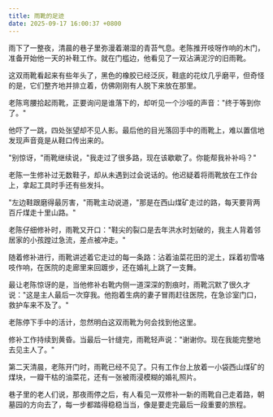 ```yaml
---
title: 雨靴的足迹
date: 2025-09-17 16:00:37 +0800
---
```


雨下了一整夜，清晨的巷子里弥漫着潮湿的青苔气息。老陈推开吱呀作响的木门，准备开始他一天的补鞋工作。就在门槛边，他看见了一双沾满泥泞的旧雨靴。

这双雨靴看起来有些年头了，黑色的橡胶已经泛灰，鞋底的花纹几乎磨平，但奇怪的是，它们整齐地并排立着，仿佛刚刚有人脱下来放在那里。

老陈弯腰拾起雨靴，正要询问是谁落下的，却听见一个沙哑的声音："终于等到你了。"

他吓了一跳，四处张望却不见人影。最后他的目光落回手中的雨靴上，难以置信地发现声音竟是从鞋口传出来的。

"别惊讶，"雨靴继续说，"我走过了很多路，现在该歇歇了。你能帮我补补吗？"

老陈一生修补过无数鞋子，却从未遇到过会说话的。他迟疑着将雨靴放在工作台上，拿起工具时手还有些发抖。

"左边鞋跟磨得最厉害，"雨靴主动说道，"那是在西山煤矿走过的路，每天要背两百斤煤走十里山路。"

老陈仔细修补时，雨靴又开口："鞋尖的裂口是去年洪水时划破的，我主人背着邻居家的小孩蹚过急流，差点被冲走。"

随着修补进行，雨靴讲述着它走过的每一条路：沾着油菜花田的泥土，踩着初雪咯吱作响，在医院的走廊里来回踱步，还在婚礼上跳了一支舞。

最让老陈惊讶的是，当他修补右靴内侧一道深深的割痕时，雨靴沉默了很久才说："这是主人最后一次穿我。他抱着生病的妻子冒雨赶往医院，在急诊室门口，救护车来不及了。"

老陈停下手中的活计，忽然明白这双雨靴为何会找到他这里。

修补工作持续到黄昏。当最后一针缝完，雨靴轻声说："谢谢你。现在我能完整地去见主人了。"

第二天清晨，老陈开门时，雨靴已经不见了。只有工作台上放着一小袋西山煤矿的煤块，一瓣干枯的油菜花，还有一张被雨浸模糊的婚礼照片。

巷子里的老人们说，那夜雨停之后，有人看见一双修补一新的雨靴自己走着路，朝墓园的方向去了，每一步都踏得稳稳当当，像是要走完最后一段重要的旅程。
